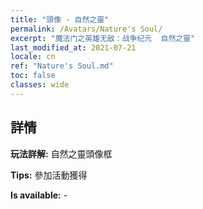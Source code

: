 ```yaml
---
title: "頭像 - 自然之靈"
permalink: /Avatars/Nature's Soul/
excerpt: "魔法门之英雄无敌：战争纪元  自然之靈"
last_modified_at: 2021-07-21
locale: cn
ref: "Nature's Soul.md"
toc: false
classes: wide
---
```

## 詳情

 **玩法詳解:** 自然之靈頭像框 

 **Tips:** 參加活動獲得 

 **Is available:**  - 

